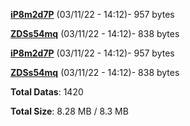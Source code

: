 [**iP8m2d7P**](/data/iP8m2d7P.txt) (03/11/22 - 14:12)- 957 bytes

[**ZDSs54mq**](/data/ZDSs54mq.txt) (03/11/22 - 14:12)- 838 bytes

[**iP8m2d7P**](/data/iP8m2d7P.txt) (03/11/22 - 14:12)- 957 bytes

[**ZDSs54mq**](/data/ZDSs54mq.txt) (03/11/22 - 14:12)- 838 bytes

**Total Datas**: 1420

**Total Size**: 8.28 MB / 8.3 MB